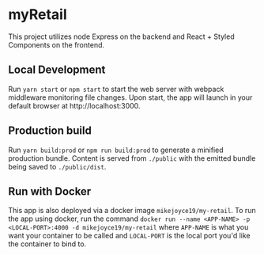 # myRetail
This project utilizes node Express on the backend and React + Styled Components on the frontend.

## Local Development
Run `yarn start` or `npm start` to start the web server with webpack middleware monitoring file changes.  Upon start, the app will launch in your default browser at http://localhost:3000.

## Production build
Run `yarn build:prod` or `npm run build:prod` to generate a minified production bundle.  Content is served from `./public` with the emitted bundle being saved to `./public/dist`.

## Run with Docker
This app is also deployed via a docker image `mikejoyce19/my-retail`.  To run the app using docker, run the command `docker run --name <APP-NAME> -p <LOCAL-PORT>:4000 -d mikejoyce19/my-retail` where `APP-NAME` is what you want your container to be called and `LOCAL-PORT` is the local port you'd like the container to bind to.